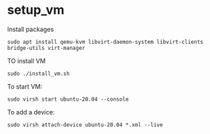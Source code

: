 # setup_vm
Install packages 
```
sudo apt install qemu-kvm libvirt-daemon-system libvirt-clients bridge-utils virt-manager
```
TO install VM
```
sudo ./install_vm.sh
```
To start VM:
```
sudo virsh start ubuntu-20.04 --console 
```
To add a device:
```
sudo virsh attach-device ubuntu-20.04 *.xml --live
```
